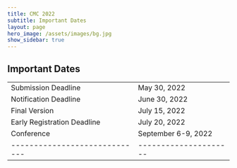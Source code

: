 ```yaml
---
title: CMC 2022
subtitle: Important Dates
layout: page
hero_image: /assets/images/bg.jpg
show_sidebar: true
---
```


## Important Dates

|                             |                     |
|-----------------------------|---------------------|
| Submission Deadline         | May 30, 2022        |
| Notification Deadline       | June 30, 2022       |
| Final Version               | July 15, 2022       |
| Early Registration Deadline | July 20, 2022       |
| Conference                  | September 6-9, 2022 |
|-----------------------------|---------------------|
